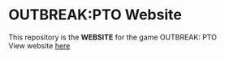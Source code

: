 # OUTBREAK:PTO Website

This repository is the <b>WEBSITE</b> for the game OUTBREAK: PTO <br>
View website [here](https://viv-hegde.github.io/OutbreakPTO-Website/index.html)
